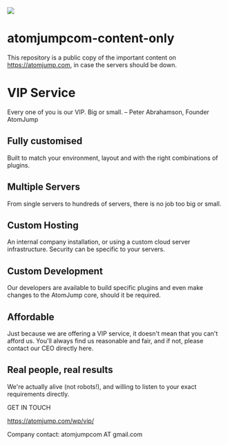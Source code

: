 <img src="https://atomjump.com/images/logo80.png">

# atomjumpcom-content-only
This repository is a public copy of the important content on https://atomjump.com, 
in case the servers should be down.


# VIP Service
Every one of you is our VIP.  Big or small.
– Peter Abrahamson, Founder AtomJump

## Fully customised
Built to match your environment, layout and with the right combinations of plugins.

## Multiple Servers
From single servers to hundreds of servers, there is no job too big or small.

## Custom Hosting
An internal company installation, or using a custom cloud server infrastructure. Security can be specific to your servers.

## Custom Development
Our developers are available to build specific plugins and even make changes to the AtomJump core, should it be required.

## Affordable
Just because we are offering a VIP service, it doesn't mean that you can't afford us. You'll always find us reasonable and fair, and if not, please contact our CEO directly here.

## Real people, real results
We're actually alive (not robots!), and willing to listen to your exact requirements directly. 

GET IN TOUCH

https://atomjump.com/wp/vip/

Company contact: atomjumpcom AT gmail.com	

